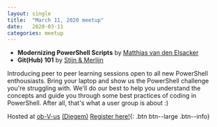 ```yaml
---
layout: single
title:  "March 11, 2020 meetup"
date:   2020-03-11
categories: meetup
---
```


- __Modernizing PowerShell Scripts__ by [Matthias van den Elsacker](https://sessionize.com/Matthias-vdE/)
- __Git(Hub) 101__ by [Stijn & Merlijn](https://bepug.dev/about)

Introducing peer to peer learning sessions open to all new PowerShell enthousiasts. Bring your laptop and show us the PowerShell challenge you're struggling with. We'll do our best to help you understand the concepts and guide you through some best practices of coding in PowerShell.
After all, that's what a user group is about :)

Hosted at [ob-V-us](https://www.obvus.be/) [(Diegem)](https://goo.gl/maps/7UB1wkgLrJauHb8k6)
[Register here!](https://bepug.eventbrite.com){: .btn btn--large .btn--info}
